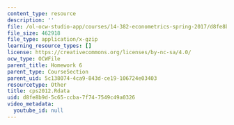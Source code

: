 ```yaml
---
content_type: resource
description: ''
file: /ol-ocw-studio-app/courses/14-382-econometrics-spring-2017/d8fe8b9d5c65ccba7f747549c49a0326_cps2012.Rdata
file_size: 462918
file_type: application/x-gzip
learning_resource_types: []
license: https://creativecommons.org/licenses/by-nc-sa/4.0/
ocw_type: OCWFile
parent_title: Homework 6
parent_type: CourseSection
parent_uid: 5c138074-4ca9-843d-ce19-106724e03403
resourcetype: Other
title: cps2012.Rdata
uid: d8fe8b9d-5c65-ccba-7f74-7549c49a0326
video_metadata:
  youtube_id: null
---
```


